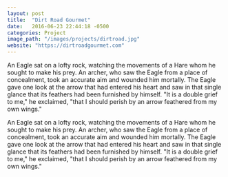 ```yaml
---
layout: post
title:  "Dirt Road Gourmet"
date:   2016-06-23 22:44:18 -0500
categories: Project
image_path: "/images/projects/dirtroad.jpg"
website: "https://dirtroadgourmet.com"
---
```

An Eagle sat on a lofty rock, watching the movements of a Hare
whom he sought to make his prey.  An archer, who saw the Eagle
from a place of concealment, took an accurate aim and wounded him
mortally.  The Eagle gave one look at the arrow that had entered
his heart and saw in that single glance that its feathers had
been furnished by himself.  "It is a double grief to me," he
exclaimed, "that I should perish by an arrow feathered from my
own wings."

An Eagle sat on a lofty rock, watching the movements of a Hare
whom he sought to make his prey.  An archer, who saw the Eagle
from a place of concealment, took an accurate aim and wounded him
mortally.  The Eagle gave one look at the arrow that had entered
his heart and saw in that single glance that its feathers had
been furnished by himself.  "It is a double grief to me," he
exclaimed, "that I should perish by an arrow feathered from my
own wings."  
